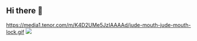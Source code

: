 ## Hi there 👋

<!--
**hercilio1011/hercilio1011** is a ✨ _special_ ✨ repository because its `README.md` (this file) appears on your GitHub profile.

Here are some ideas to get you started:

- 🔭 I’m currently working on ...
- 🌱 I’m currently learning ...
- 👯 I’m looking to collaborate on ...
- 🤔 I’m looking for help with ...
- 💬 Ask me about ...
- 📫 How to reach me: ...
- 😄 Pronouns: ...
- ⚡ Fun fact: ...
-->
https://media1.tenor.com/m/K4D2UMe5JzIAAAAd/jude-mouth-jude-mouth-lock.gif
![](https://media1.tenor.com/m/K4D2UMe5JzIAAAAd/jude-mouth-jude-mouth-lock.gif)
